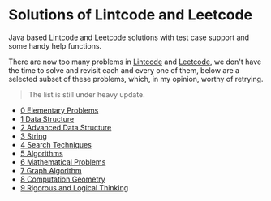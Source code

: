 # Solutions of Lintcode and Leetcode

Java based [Lintcode](https://www.lintcode.com) and [Leetcode](https://leetcode.com/) solutions with test case support and some handy help functions. 

There are now too many problems in [Lintcode](https://www.lintcode.com) and [Leetcode](https://leetcode.com/), we don't have the time to solve and revisit each and every one of them, below are a selected subset of these problems, which, in my opinion, worthy of retrying.

> The list is still under heavy update.

- [0 Elementary Problems](problems/elementary-problems.md)
- [1 Data Structure](problems/data-structure.md)
- [2 Advanced Data Structure](problems/advanced-data-structure.md)
- [3 String](problems/string.md)
- [4 Search Techniques](problems/search-problems.md)
- [5 Algorithms](problems/algorithms.md)
- [6 Mathematical Problems](problems/mathematical-problems.md)
- [7 Graph Algorithm](problems/graph-algorithm.md)
- [8 Computation Geometry](problems/computation-geometry.md)
- [9 Rigorous and Logical Thinking](problems/rigorous-and-logical-thinking.md)
